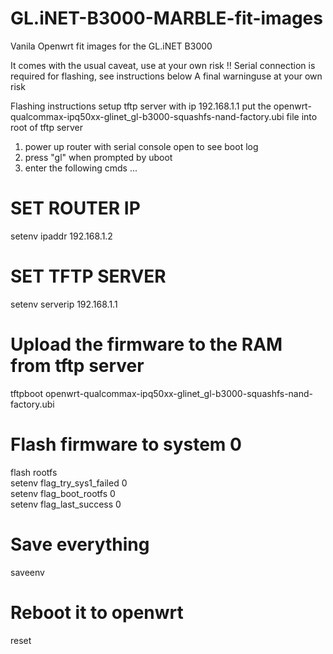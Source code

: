 # GL.iNET-B3000-MARBLE-fit-images
Vanila Openwrt fit images for the GL.iNET B3000

It comes with the usual caveat, use at your own risk !!
Serial connection is required for flashing, see instructions below
A final warninguse at your own risk 

Flashing instructions
setup tftp server with ip 192.168.1.1 
put the openwrt-qualcommax-ipq50xx-glinet_gl-b3000-squashfs-nand-factory.ubi file into root of tftp server

1. power up router with serial console open to see boot log
2. press "gl" when prompted by uboot
3. enter the following cmds ...
 
 # SET ROUTER IP
setenv ipaddr 192.168.1.2

# SET TFTP SERVER 
setenv serverip 192.168.1.1

# Upload the firmware to the RAM from tftp server
tftpboot openwrt-qualcommax-ipq50xx-glinet_gl-b3000-squashfs-nand-factory.ubi

# Flash firmware to system 0
flash rootfs \
setenv flag_try_sys1_failed 0 \
setenv flag_boot_rootfs 0 \
setenv flag_last_success 0

# Save everything
saveenv

# Reboot it to openwrt 
reset
